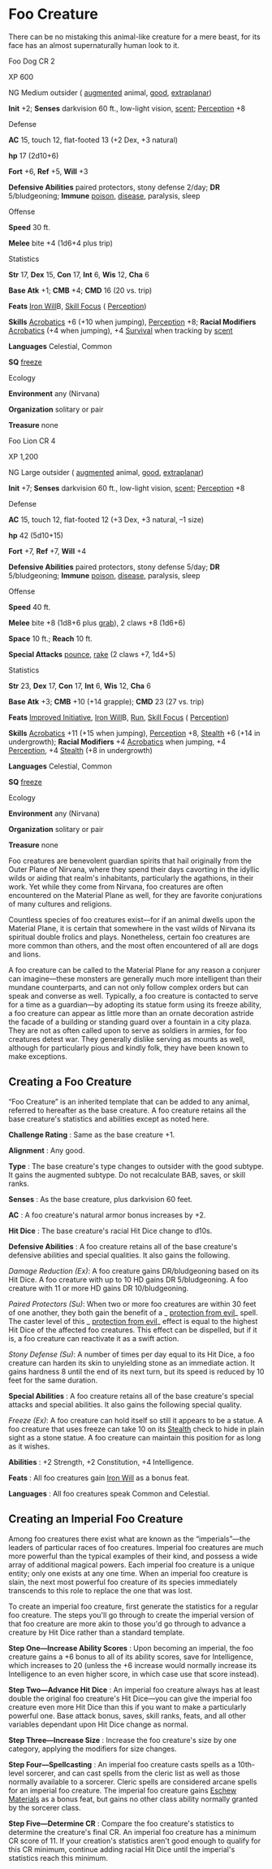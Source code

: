 # Foo Creature

There can be no mistaking this animal-like creature for a mere beast, for its face has an almost supernaturally human look to it.

Foo Dog CR 2

XP 600

NG Medium outsider ( [augmented](monsters/creatureTypes#_augmented-subtype) animal, [good](monsters/creatureTypes#_good-subtype), [extraplanar](monsters/creatureTypes#_extraplanar-subtype))

**Init** +2; **Senses** darkvision 60 ft., low-light vision, [scent](monsters/universalMonsterRules#_scent); [Perception](skills/perception#_perception) +8

Defense

**AC** 15, touch 12, flat-footed 13 (+2 Dex, +3 natural)

**hp** 17 (2d10+6)

**Fort** +6, **Ref** +5, **Will** +3

**Defensive Abilities** paired protectors, stony defense 2/day; **DR** 5/bludgeoning; **Immune** [poison](monsters/universalMonsterRules#_poison-(ex-or-su)), [disease](monsters/universalMonsterRules#_disease-(ex-or-su)), paralysis, sleep

Offense

**Speed** 30 ft.

**Melee** bite +4 (1d6+4 plus trip)

Statistics

**Str** 17, **Dex** 15, **Con** 17, **Int** 6, **Wis** 12, **Cha** 6

**Base Atk** +1; **CMB** +4; **CMD** 16 (20 vs. trip)

**Feats** [Iron Will](feats#_iron-will)B, [Skill Focus](feats#_skill-focus) ( [Perception](skills/perception#_perception))

**Skills** [Acrobatics](skills/acrobatics#_acrobatics) +6 (+10 when jumping), [Perception](skills/perception#_perception) +8; **Racial Modifiers** [Acrobatics](skills/acrobatics#_acrobatics) (+4 when jumping), +4 [Survival](skills/survival#_survival) when tracking by [scent](monsters/universalMonsterRules#_scent)

**Languages** Celestial, Common

**SQ** [freeze](monsters/universalMonsterRules#_freeze)

Ecology

**Environment** any (Nirvana)

**Organization** solitary or pair

**Treasure** none

Foo Lion CR 4

XP 1,200

NG Large outsider ( [augmented](monsters/creatureTypes#_augmented-subtype) animal, [good](monsters/creatureTypes#_good-subtype), [extraplanar](monsters/creatureTypes#_extraplanar-subtype))

**Init** +7; **Senses** darkvision 60 ft., low-light vision, [scent](monsters/universalMonsterRules#_scent); [Perception](skills/perception#_perception) +8

Defense

**AC** 15, touch 12, flat-footed 12 (+3 Dex, +3 natural, –1 size)

**hp** 42 (5d10+15)

**Fort** +7, **Ref** +7, **Will** +4

**Defensive Abilities** paired protectors, stony defense 5/day; **DR** 5/bludgeoning; **Immune** [poison](monsters/universalMonsterRules#_poison-(ex-or-su)), [disease](monsters/universalMonsterRules#_disease-(ex-or-su)), paralysis, sleep

Offense

**Speed** 40 ft.

**Melee** bite +8 (1d8+6 plus [grab](monsters/universalMonsterRules#_grab)), 2 claws +8 (1d6+6)

**Space** 10 ft.; **Reach** 10 ft.

**Special Attacks** [pounce](monsters/universalMonsterRules#_pounce), [rake](monsters/universalMonsterRules#_rake) (2 claws +7, 1d4+5)

Statistics

**Str** 23, **Dex** 17, **Con** 17, **Int** 6, **Wis** 12, **Cha** 6

**Base Atk** +3; **CMB** +10 (+14 grapple); **CMD** 23 (27 vs. trip)

**Feats** [Improved Initiative](feats#_improved-initiative), [Iron Will](feats#_iron-will)B, [Run](feats#_run), [Skill Focus](feats#_skill-focus) ( [Perception](skills/perception#_perception))

**Skills** [Acrobatics](skills/acrobatics#_acrobatics) +11 (+15 when jumping), [Perception](skills/perception#_perception) +8, [Stealth](skills/stealth#_stealth) +6 (+14 in undergrowth); **Racial Modifiers** +4 [Acrobatics](skills/acrobatics#_acrobatics) when jumping, +4 [Perception](skills/perception#_perception), +4 [Stealth](skills/stealth#_stealth) (+8 in undergrowth)

**Languages** Celestial, Common

**SQ** [freeze](monsters/universalMonsterRules#_freeze)

Ecology

**Environment** any (Nirvana)

**Organization** solitary or pair

**Treasure** none

Foo creatures are benevolent guardian spirits that hail originally from the Outer Plane of Nirvana, where they spend their days cavorting in the idyllic wilds or aiding that realm's inhabitants, particularly the agathions, in their work. Yet while they come from Nirvana, foo creatures are often encountered on the Material Plane as well, for they are favorite conjurations of many cultures and religions.

Countless species of foo creatures exist—for if an animal dwells upon the Material Plane, it is certain that somewhere in the vast wilds of Nirvana its spiritual double frolics and plays. Nonetheless, certain foo creatures are more common than others, and the most often encountered of all are dogs and lions.

A foo creature can be called to the Material Plane for any reason a conjurer can imagine—these monsters are generally much more intelligent than their mundane counterparts, and can not only follow complex orders but can speak and converse as well. Typically, a foo creature is contacted to serve for a time as a guardian—by adopting its statue form using its freeze ability, a foo creature can appear as little more than an ornate decoration astride the facade of a building or standing guard over a fountain in a city plaza. They are not as often called upon to serve as soldiers in armies, for foo creatures detest war. They generally dislike serving as mounts as well, although for particularly pious and kindly folk, they have been known to make exceptions.

## Creating a Foo Creature

“Foo Creature” is an inherited template that can be added to any animal, referred to hereafter as the base creature. A foo creature retains all the base creature's statistics and abilities except as noted here.

**Challenge Rating** : Same as the base creature +1.

**Alignment** : Any good.

**Type** : The base creature's type changes to outsider with the good subtype. It gains the augmented subtype. Do not recalculate BAB, saves, or skill ranks.

**Senses** : As the base creature, plus darkvision 60 feet.

**AC** : A foo creature's natural armor bonus increases by +2.

**Hit Dice** : The base creature's racial Hit Dice change to d10s.

**Defensive Abilities** : A foo creature retains all of the base creature's defensive abilities and special qualities. It also gains the following.

_Damage Reduction (Ex)_: A foo creature gains DR/bludgeoning based on its Hit Dice. A foo creature with up to 10 HD gains DR 5/bludgeoning. A foo creature with 11 or more HD gains DR 10/bludgeoning.

_Paired Protectors (Su)_: When two or more foo creatures are within 30 feet of one another, they both gain the benefit of a _ [protection from evil](spells/protectionFromEvil#_protection-from-evil)_ spell. The caster level of this _ [protection from evil](spells/protectionFromEvil#_protection-from-evil)_ effect is equal to the highest Hit Dice of the affected foo creatures. This effect can be dispelled, but if it is, a foo creature can reactivate it as a swift action.

_Stony Defense (Su)_: A number of times per day equal to its Hit Dice, a foo creature can harden its skin to unyielding stone as an immediate action. It gains hardness 8 until the end of its next turn, but its speed is reduced by 10 feet for the same duration.

**Special Abilities** : A foo creature retains all of the base creature's special attacks and special abilities. It also gains the following special quality.

_Freeze (Ex)_: A foo creature can hold itself so still it appears to be a statue. A foo creature that uses freeze can take 10 on its [Stealth](skills/stealth#_stealth) check to hide in plain sight as a stone statue. A foo creature can maintain this position for as long as it wishes.

**Abilities** : +2 Strength, +2 Constitution, +4 Intelligence.

**Feats** : All foo creatures gain [Iron Will](feats#_iron-will) as a bonus feat.

**Languages** : All foo creatures speak Common and Celestial.

## Creating an Imperial Foo Creature

Among foo creatures there exist what are known as the “imperials”—the leaders of particular races of foo creatures. Imperial foo creatures are much more powerful than the typical examples of their kind, and possess a wide array of additional magical powers. Each imperial foo creature is a unique entity; only one exists at any one time. When an imperial foo creature is slain, the next most powerful foo creature of its species immediately transcends to this role to replace the one that was lost.

To create an imperial foo creature, first generate the statistics for a regular foo creature. The steps you'll go through to create the imperial version of that foo creature are more akin to those you'd go through to advance a creature by Hit Dice rather than a standard template.

**Step One—Increase Ability Scores** : Upon becoming an imperial, the foo creature gains a +6 bonus to all of its ability scores, save for Intelligence, which increases to 20 (unless the +6 increase would normally increase its Intelligence to an even higher score, in which case use that score instead).

**Step Two—Advance Hit Dice** : An imperial foo creature always has at least double the original foo creature's Hit Dice—you can give the imperial foo creature even more Hit Dice than this if you want to make a particularly powerful one. Base attack bonus, saves, skill ranks, feats, and all other variables dependant upon Hit Dice change as normal.

**Step Three—Increase Size** : Increase the foo creature's size by one category, applying the modifiers for size changes.

**Step Four—Spellcasting** : An imperial foo creature casts spells as a 10th-level sorcerer, and can cast spells from the cleric list as well as those normally available to a sorcerer. Cleric spells are considered arcane spells for an imperial foo creature. The imperial foo creature gains [Eschew Materials](feats#_eschew-materials) as a bonus feat, but gains no other class ability normally granted by the sorcerer class.

**Step Five—Determine CR** : Compare the foo creature's statistics to determine the creature's final CR. An imperial foo creature has a minimum CR score of 11. If your creation's statistics aren't good enough to qualify for this CR minimum, continue adding racial Hit Dice until the imperial's statistics reach this minimum.


